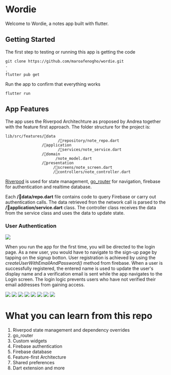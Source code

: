 # Wordie

Welcome to Wordie, a notes app built with flutter.

## Getting Started

The first step to testing or running this app is getting the code

    git clone https://github.com/maroafenogho/wordie.git
    .
    .
    flutter pub get

Run the app to confirm that everything works
    
    flutter run

## App Features

The app uses the Riverpod Architechture as proposed by Andrea together with the feature first approach. The folder structure for the project is:

    lib/src/features/📁data
                           /📁repository/note_repo.dart
                    /📁application
                           /📁services/note_service.dart
                    /📁domain
                          /note_model.dart
                    /📁presentation
                         /📁screens/note_screen.dart
                         /📁controllers/note_controller.dart

<a href="https://pub.dev/packages/flutter_riverpod">Riverpod</a> is used for state management, <a href="https://pub.dev/packages/go_router">go_router</a> for navigation, firebase for authentication and realtime database.

Each <strong>/📁data/repo.dart</strong> file contains code to query Firebase or carry out authentication calls. The data retrieved fron the network call is parsed to the <strong>/📁application/service.dart</strong> class. The controller class receives the data from the service class and uses the data to update state.

### User Authentication
<img src="./sign_up_screen.jpg">

When you run the app for the first time, you will be directed to the login page. As a new user, you would have to navigate to the sign-up page by tapping on the signup botton. 
User registration is achieved by using the *createUserWithEmailAndPassword()* method from firebase. When a user is successfully registered, the entered name is used to update the user's display name and a verification email is sent while the app navigates to the Login screen. The login logic prevents users who have not verified their email addresses from gaining access.

<img src="./login_screen.jpg">

 <img src="./empty_dash.jpg">
 <img src="./empty_favs.jpg">
 <img src="./dash_list.jpg">
 <img src="./dash_grid.jpg">
 <img src="./add_.jpg">
 <img src="./favs.jpg">
 <img src="./del.jpg">

# What you can learn from this repo
1. Riverpod state management and dependency overrides
2. go_router
3. Custom widgets
4. Firebase authentication
5. Firebase database
6. Feature-first Architecture
7. Shared preferences
8. Dart extension and more
